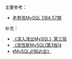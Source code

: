 主要参考：
- [老男孩MySQL DBA 57期](https://space.bilibili.com/350243622/channel/seriesdetail?sid=1656810)

补充：
- [《深入浅出MySQL》第三版](https://book.douban.com/subject/34826424/)
- [《高性能MySQL(第3版)》](https://book.douban.com/subject/23008813/)
- [《MySQL必知必会》](https://book.douban.com/subject/3354490/)
